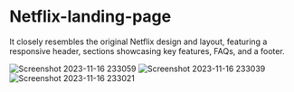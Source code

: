# Netflix-landing-page
It closely resembles the original Netflix design and layout, featuring a
responsive header, sections showcasing key features, FAQs, and a
footer.

![Screenshot 2023-11-16 233059](https://github.com/rajyash-03/Netflix-landing-page/assets/124554936/ae4a1bba-46e7-4c67-97f0-9df75da90cf8)
![Screenshot 2023-11-16 233039](https://github.com/rajyash-03/Netflix-landing-page/assets/124554936/3fa05b85-c578-4af7-bb4e-b2813c59b17e)
![Screenshot 2023-11-16 233021](https://github.com/rajyash-03/Netflix-landing-page/assets/124554936/d48a0c20-8787-4837-93b0-ce8fe91b7a53)

